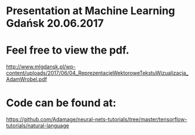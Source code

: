 # Presentation at Machine Learning Gdańsk 20.06.2017

# Feel free to view the pdf.
http://www.mlgdansk.pl/wp-content/uploads/2017/06/04_ReprezentacjeWektoroweTekstuWizualizacja_AdamWrobel.pdf

# Code can be found at:
https://github.com/Adamage/neural-nets-tutorials/tree/master/tensorflow-tutorials/natural-language